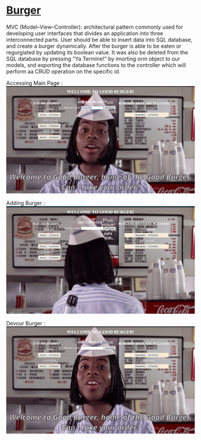 # [Burger](https://warm-crag-68005.herokuapp.com/)

MVC (Model–View–Controller): architectural pattern commonly used for developing user interfaces that divides an application into three interconnected parts. User should be able to insert data into SQL database, and create a burger dynamically. After the burger is able to be eaten or regurgiated by updating its boolean value. It was also be deleted from the SQL database by pressing "Ya Termine!" by imorting orm object to our models, snd exporting the database functions to the controller which will perform aa CRUD operation on the specific id.

Accessing Main Page :
![main route Screenshot](https://github.com/jpimentel45/burger/blob/master/public/assets/img/Screenshot.png "Logo Title Text 1")

Adding Burger :
![main route Screenshot](https://github.com/jpimentel45/burger/blob/master/public/assets/img/Screenshot2.png "Logo Title Text 1")

Devour Burger :
![main route Screenshot](https://github.com/jpimentel45/burger/blob/master/public/assets/img/Screenshot3.png "Logo Title Text 1")
